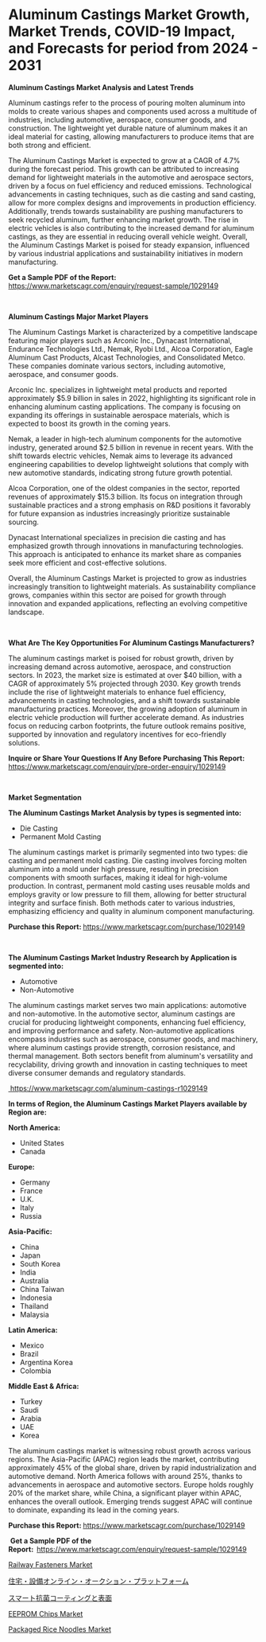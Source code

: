 <p><h1>Aluminum Castings Market Growth, Market Trends, COVID-19 Impact, and Forecasts for period from 2024 - 2031</h1></p><p><strong>Aluminum Castings Market Analysis and Latest Trends</strong></p>
<p><p>Aluminum castings refer to the process of pouring molten aluminum into molds to create various shapes and components used across a multitude of industries, including automotive, aerospace, consumer goods, and construction. The lightweight yet durable nature of aluminum makes it an ideal material for casting, allowing manufacturers to produce items that are both strong and efficient.</p><p>The Aluminum Castings Market is expected to grow at a CAGR of 4.7% during the forecast period. This growth can be attributed to increasing demand for lightweight materials in the automotive and aerospace sectors, driven by a focus on fuel efficiency and reduced emissions. Technological advancements in casting techniques, such as die casting and sand casting, allow for more complex designs and improvements in production efficiency. Additionally, trends towards sustainability are pushing manufacturers to seek recycled aluminum, further enhancing market growth. The rise in electric vehicles is also contributing to the increased demand for aluminum castings, as they are essential in reducing overall vehicle weight. Overall, the Aluminum Castings Market is poised for steady expansion, influenced by various industrial applications and sustainability initiatives in modern manufacturing.</p></p>
<p><strong>Get a Sample PDF of the Report:&nbsp;</strong> <a href="https://www.marketscagr.com/enquiry/request-sample/1029149">https://www.marketscagr.com/enquiry/request-sample/1029149</a></p>
<p>&nbsp;</p>
<p><strong>Aluminum Castings Major Market Players</strong></p>
<p><p>The Aluminum Castings Market is characterized by a competitive landscape featuring major players such as Arconic Inc., Dynacast International, Endurance Technologies Ltd., Nemak, Ryobi Ltd., Alcoa Corporation, Eagle Aluminum Cast Products, Alcast Technologies, and Consolidated Metco. These companies dominate various sectors, including automotive, aerospace, and consumer goods.</p><p>Arconic Inc. specializes in lightweight metal products and reported approximately $5.9 billion in sales in 2022, highlighting its significant role in enhancing aluminum casting applications. The company is focusing on expanding its offerings in sustainable aerospace materials, which is expected to boost its growth in the coming years.</p><p>Nemak, a leader in high-tech aluminum components for the automotive industry, generated around $2.5 billion in revenue in recent years. With the shift towards electric vehicles, Nemak aims to leverage its advanced engineering capabilities to develop lightweight solutions that comply with new automotive standards, indicating strong future growth potential.</p><p>Alcoa Corporation, one of the oldest companies in the sector, reported revenues of approximately $15.3 billion. Its focus on integration through sustainable practices and a strong emphasis on R&D positions it favorably for future expansion as industries increasingly prioritize sustainable sourcing.</p><p>Dynacast International specializes in precision die casting and has emphasized growth through innovations in manufacturing technologies. This approach is anticipated to enhance its market share as companies seek more efficient and cost-effective solutions.</p><p>Overall, the Aluminum Castings Market is projected to grow as industries increasingly transition to lightweight materials. As sustainability compliance grows, companies within this sector are poised for growth through innovation and expanded applications, reflecting an evolving competitive landscape.</p></p>
<p>&nbsp;</p>
<p><strong>What Are The Key Opportunities For Aluminum Castings Manufacturers?</strong></p>
<p><p>The aluminum castings market is poised for robust growth, driven by increasing demand across automotive, aerospace, and construction sectors. In 2023, the market size is estimated at over $40 billion, with a CAGR of approximately 5% projected through 2030. Key growth trends include the rise of lightweight materials to enhance fuel efficiency, advancements in casting technologies, and a shift towards sustainable manufacturing practices. Moreover, the growing adoption of aluminum in electric vehicle production will further accelerate demand. As industries focus on reducing carbon footprints, the future outlook remains positive, supported by innovation and regulatory incentives for eco-friendly solutions.</p></p>
<p><strong>Inquire or Share Your Questions If Any Before Purchasing This Report:</strong> <a href="https://www.marketscagr.com/enquiry/pre-order-enquiry/1029149">https://www.marketscagr.com/enquiry/pre-order-enquiry/1029149</a></p>
<p>&nbsp;</p>
<p><strong>Market Segmentation</strong></p>
<p><strong>The Aluminum Castings Market Analysis by types is segmented into:</strong></p>
<p><ul><li>Die Casting</li><li>Permanent Mold Casting</li></ul></p>
<p><p>The aluminum castings market is primarily segmented into two types: die casting and permanent mold casting. Die casting involves forcing molten aluminum into a mold under high pressure, resulting in precision components with smooth surfaces, making it ideal for high-volume production. In contrast, permanent mold casting uses reusable molds and employs gravity or low pressure to fill them, allowing for better structural integrity and surface finish. Both methods cater to various industries, emphasizing efficiency and quality in aluminum component manufacturing.</p></p>
<p><strong>Purchase this Report:&nbsp;</strong><a href="https://www.marketscagr.com/purchase/1029149">https://www.marketscagr.com/purchase/1029149</a></p>
<p>&nbsp;</p>
<p><strong>The Aluminum Castings Market Industry Research by Application is segmented into:</strong></p>
<p><ul><li>Automotive</li><li>Non-Automotive</li></ul></p>
<p><p>The aluminum castings market serves two main applications: automotive and non-automotive. In the automotive sector, aluminum castings are crucial for producing lightweight components, enhancing fuel efficiency, and improving performance and safety. Non-automotive applications encompass industries such as aerospace, consumer goods, and machinery, where aluminum castings provide strength, corrosion resistance, and thermal management. Both sectors benefit from aluminum's versatility and recyclability, driving growth and innovation in casting techniques to meet diverse consumer demands and regulatory standards.</p></p>
<p><a href="https://www.marketscagr.com/aluminum-castings-r1029149">&nbsp;https://www.marketscagr.com/aluminum-castings-r1029149</a></p>
<p><strong>In terms of Region, the Aluminum Castings Market Players available by Region are:</strong></p>
<p>
    <p> <strong> North America: </strong>
        <ul>
            <li>United States</li>
            <li>Canada</li>
        </ul>
        </p> 
    <p> <strong> Europe: </strong>
        <ul>
            <li>Germany</li>
            <li>France</li>
            <li>U.K.</li>
            <li>Italy</li>
            <li>Russia</li>
        </ul>
        </p> 
    <p> <strong> Asia-Pacific: </strong>
        <ul>
            <li>China</li>
            <li>Japan</li>
            <li>South Korea</li>
            <li>India</li>
            <li>Australia</li>
            <li>China Taiwan</li>
            <li>Indonesia</li>
            <li>Thailand</li>
            <li>Malaysia</li>
        </ul>
        </p> 
    <p> <strong> Latin America: </strong>
        <ul>
            <li>Mexico</li>
            <li>Brazil</li>
            <li>Argentina Korea</li>
            <li>Colombia</li>
        </ul>
        </p> 
    <p> <strong> Middle East & Africa: </strong>
        <ul>
            <li>Turkey</li>
            <li>Saudi</li>
            <li>Arabia</li>
            <li>UAE</li>
            <li>Korea</li>
        </ul>
    </p>
    </p>
<p><p>The aluminum castings market is witnessing robust growth across various regions. The Asia-Pacific (APAC) region leads the market, contributing approximately 45% of the global share, driven by rapid industrialization and automotive demand. North America follows with around 25%, thanks to advancements in aerospace and automotive sectors. Europe holds roughly 20% of the market share, while China, a significant player within APAC, enhances the overall outlook. Emerging trends suggest APAC will continue to dominate, expanding its lead in the coming years.</p></p>
<p><strong>Purchase this Report: </strong><a href="https://www.marketscagr.com/purchase/1029149">https://www.marketscagr.com/purchase/1029149</a></p>
<p>&nbsp;<strong>Get a Sample PDF of the Report:&nbsp;&nbsp;</strong><a href="https://www.marketscagr.com/enquiry/request-sample/1029149">https://www.marketscagr.com/enquiry/request-sample/1029149</a></p>
<p><strong></strong></p>
<p><p><a href="https://medium.com/@sydneyhaley54/in-the-railway-fasteners-market-the-main-focus-is-on-keeping-costs-low-and-getting-the-most-out-9b68e4c0bdf8">Railway Fasteners Market</a></p><p><a href="https://medium.com/@alonzomoenrt8956/house-and-equipment-online-auction-platform-market-%E3%81%AF-%E3%82%B3%E3%82%B9%E3%83%88%E7%AE%A1%E7%90%86%E3%81%A8%E5%8A%B9%E7%8E%87%E5%90%91%E4%B8%8A%E3%82%92%E5%84%AA%E5%85%88%E3%81%97%E3%81%BE%E3%81%99-6ab23a649f22">住宅・設備オンライン・オークション・プラットフォーム</a></p><p><a href="https://medium.com/@shade463/smart-antibacterial-coating-and-surfaces-6bf2004ea224">スマート抗菌コーティングと表面</a></p><p><a href="https://medium.com/@philipholland626/in-the-eeprom-chips-market-the-main-focus-is-on-keeping-costs-low-and-getting-the-most-out-of-44c32aa31b2a">EEPROM Chips Market</a></p><p><a href="https://www.linkedin.com/pulse/navigating-packaged-rice-noodles-market-expert-analysis-forecast-pw0mc?trackingId=rI8G7fg8StOK1wg7jxvP1Q%3D%3D">Packaged Rice Noodles Market</a></p></p>